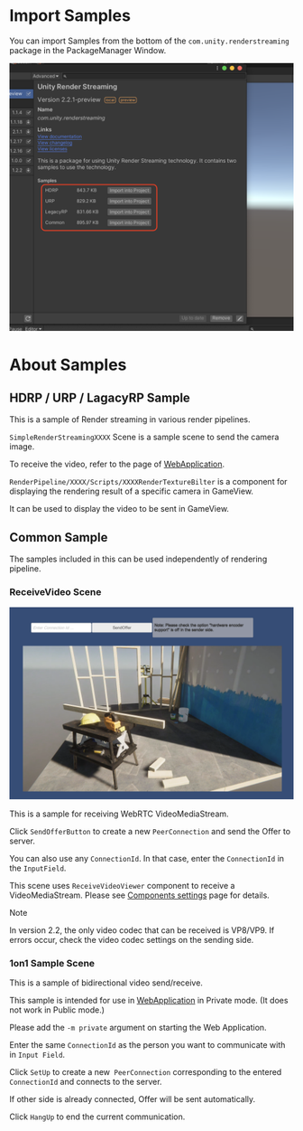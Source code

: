 # Import Samples
You can import Samples from the bottom of the `com.unity.renderstreaming` package in the PackageManager Window.

![Sample List](images/renderstreaming_samples.png)


# About Samples

## HDRP / URP / LagacyRP Sample

This is a sample of Render streaming in various render pipelines. 

`SimpleRenderStreamingXXXX` Scene is a sample scene to send the camera image.

To receive the video, refer to the page of [WebApplication](webapp.md).

`RenderPipeline/XXXX/Scripts/XXXXRenderTextureBilter` is a component for displaying the rendering result of a specific camera in GameView.

It can be used to display the video to be sent in GameView.


## Common Sample
The samples included in this can be used independently of rendering pipeline.

### ReceiveVideo Scene

![ReceiveVideo Sample](images/renderstreaming_receivevideosample.png)

This is a sample for receiving WebRTC VideoMediaStream. 

Click `SendOfferButton` to create a new `PeerConnection` and send the Offer to server.

You can also use any `ConnectionId`. In that case, enter the `ConnectionId` in the `InputField`.

This scene uses `ReceiveVideoViewer` component to receive a VideoMediaStream.
Please see [Components settings](components.md) page for details.

> [!NOTE]
> In version 2.2, the only video codec that can be received is VP8/VP9. If errors occur, check the video codec settings on the sending side.


### 1on1 Sample Scene

This is a sample of bidirectional video send/receive.

This sample is intended for use in [WebApplication](webapp.md) in Private mode. (It does not work in Public mode.)

Please add the `-m private` argument on starting the Web Application.

Enter the same `ConnectionId` as the person you want to communicate with in `Input Field`.

Click `SetUp` to create a new` PeerConnection` corresponding to the entered `ConnectionId` and connects to the server.

If other side is already connected, Offer will be sent automatically.

Click `HangUp` to end the current communication.